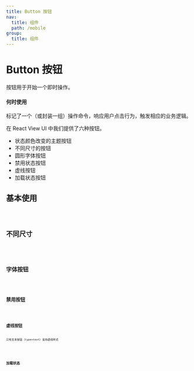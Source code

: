 ```yaml
---
title: Button 按钮
nav:
  title: 组件
  path: /mobile
group:
  title: 组件
---
```


# Button 按钮

按钮用于开始一个即时操作。

#### 何时使用

<p>标记了一个（或封装一组）操作命令，响应用户点击行为，触发相应的业务逻辑。</p>
<p></p>
<p>在 React View UI 中我们提供了六种按钮。</p>

- 状态颜色改变的主题按钮
- 不同尺寸的按钮
- 圆形字体按钮
- 禁用状态按钮
- 虚线按钮
- 加载状态按钮

## 基本使用

<code src="./demos/index1.tsx" />

## 不同尺寸

<code src="./demos/index2.tsx" />

## 字体按钮

<code src="./demos/index3.tsx" />

## 禁用按钮

<code src="./demos/index4.tsx" />

## 虚线按钮

<p>只有文本按钮（type=text）支持虚线样式</p>

<code src="./demos/index5.tsx" />

## 加载状态

<code src="./demos/index6.tsx" />

<API></API>
